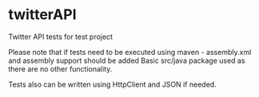 # twitterAPI
Twitter API tests for test project

Please note that if tests need to be executed using maven - assembly.xml and assembly support should be added
Basic src/java package used as there are no other functionality.

Tests also can be written using HttpClient and JSON if needed.
